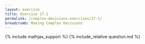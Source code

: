 ```yaml
---
layout: exercise
title: Exercise 17.1
permalink: /complex-decisions-exercises/17-1/
breadcrumb: Making Complex Decisions
---
```


{% include mathjax_support %}
{% include_relative question.md %}
